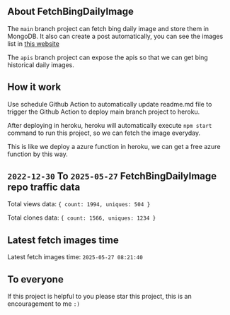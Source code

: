 ## About FetchBingDailyImage

The `main` branch project can fetch bing daily image and store them in MongoDB.
It also can create a post automatically, you can see the images list in [this website](https://oursalbum.netlify.app)

The `apis` branch project can expose the apis so that we can get bing historical daily images.

## How it work

Use schedule Github Action to automatically update readme.md file to trigger the Github Action to deploy main branch project to heroku.

After deploying in heroku, heroku will automatically execute `npm start` command to run this project, so we can fetch the image everyday.

This is like we deploy a azure function in heroku, we can get a free azure function by this way.

## `2022-12-30` To `2025-05-27` FetchBingDailyImage repo traffic data

Total views data: `{ count: 1994, uniques: 504 }`

Total clones data: `{ count: 1566, uniques: 1234 }`

## Latest fetch images time

Latest fetch images time: `2025-05-27 08:21:40`

## To everyone

If this project is helpful to you please star this project, this is an encouragement to me `:)`



